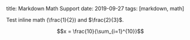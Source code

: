 title: Markdown Math Support
date: 2019-09-27
tags: [markdown, math] 

Test inline math \(\frac{1}{2}\) and $\frac{2}{3}$.

$$x = \frac{10}{\sum_{i=1}^{10}}$$